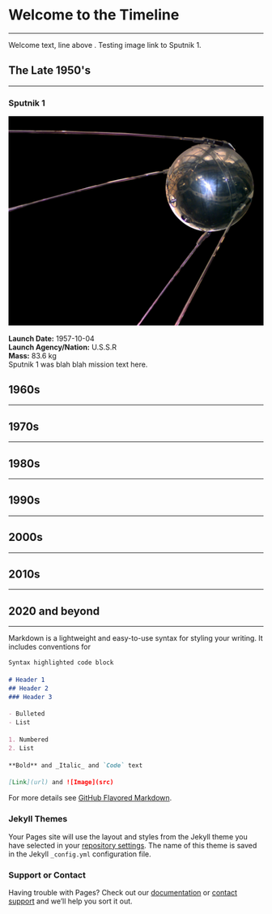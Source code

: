 # Welcome to the Timeline
---
Welcome text, line above . Testing image link to Sputnik 1.

## The Late 1950's
---

### Sputnik 1

![Sputnik1](/images/sputnik1.jpg)

**Launch Date:** 1957-10-04    
**Launch Agency/Nation:** U.S.S.R    
**Mass:** 83.6 kg    
Sputnik 1 was blah blah mission text here.    

## 1960s
---


## 1970s
---


## 1980s
---


## 1990s
---


## 2000s
---


## 2010s
---

## 2020 and beyond
---



Markdown is a lightweight and easy-to-use syntax for styling your writing. It includes conventions for

```markdown
Syntax highlighted code block

# Header 1
## Header 2
### Header 3

- Bulleted
- List

1. Numbered
2. List

**Bold** and _Italic_ and `Code` text

[Link](url) and ![Image](src)
```

For more details see [GitHub Flavored Markdown](https://guides.github.com/features/mastering-markdown/).

### Jekyll Themes

Your Pages site will use the layout and styles from the Jekyll theme you have selected in your [repository settings](https://github.com/arh12879/Timeline-Man-Made-Satellites/settings/pages). The name of this theme is saved in the Jekyll `_config.yml` configuration file.

### Support or Contact

Having trouble with Pages? Check out our [documentation](https://docs.github.com/categories/github-pages-basics/) or [contact support](https://support.github.com/contact) and we’ll help you sort it out.
